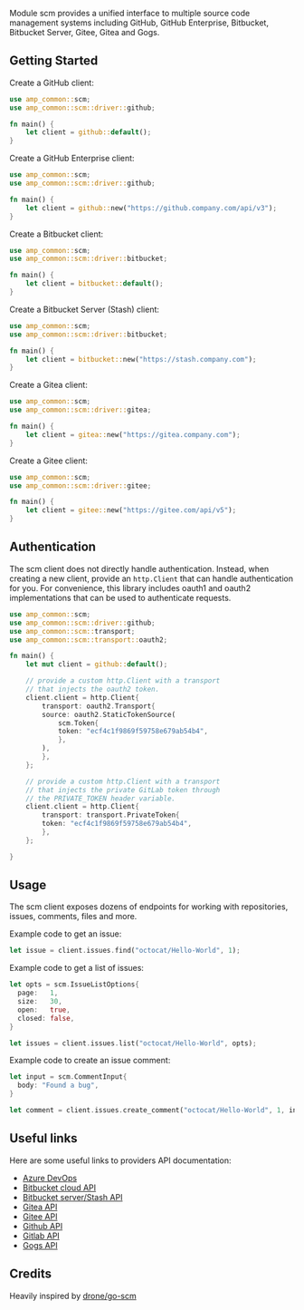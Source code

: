 Module scm provides a unified interface to multiple source code management
systems including GitHub, GitHub Enterprise, Bitbucket, Bitbucket Server,
Gitee, Gitea and Gogs.

## Getting Started

Create a GitHub client:

```rust
use amp_common::scm;
use amp_common::scm::driver::github;

fn main() {
	let client = github::default();
}
```

Create a GitHub Enterprise client:

```rust
use amp_common::scm;
use amp_common::scm::driver::github;

fn main() {
	let client = github::new("https://github.company.com/api/v3");
}
```

Create a Bitbucket client:

```rust
use amp_common::scm;
use amp_common::scm::driver::bitbucket;

fn main() {
	let client = bitbucket::default();
}
```

Create a Bitbucket Server (Stash) client:

```rust
use amp_common::scm;
use amp_common::scm::driver::bitbucket;

fn main() {
	let client = bitbucket::new("https://stash.company.com");
}
```

Create a Gitea client:

```rust
use amp_common::scm;
use amp_common::scm::driver::gitea;

fn main() {
	let client = gitea::new("https://gitea.company.com");
}
```

Create a Gitee client:

```rust
use amp_common::scm;
use amp_common::scm::driver::gitee;

fn main() {
	let client = gitee::new("https://gitee.com/api/v5");
}
```

## Authentication

The scm client does not directly handle authentication. Instead, when creating
a new client, provide an `http.Client` that can handle authentication for you.
For convenience, this library includes oauth1 and oauth2 implementations that
can be used to authenticate requests.

```rust
use amp_common::scm;
use amp_common::scm::driver::github;
use amp_common::scm::transport;
use amp_common::scm::transport::oauth2;

fn main() {
	let mut client = github::default();

    // provide a custom http.Client with a transport
    // that injects the oauth2 token.
    client.client = http.Client{
        transport: oauth2.Transport{
        source: oauth2.StaticTokenSource(
            scm.Token{
            token: "ecf4c1f9869f59758e679ab54b4",
            },
        ),
        },
    };

    // provide a custom http.Client with a transport
    // that injects the private GitLab token through
    // the PRIVATE_TOKEN header variable.
    client.client = http.Client{
        transport: transport.PrivateToken{
        token: "ecf4c1f9869f59758e679ab54b4",
        },
    };

}
```

## Usage

The scm client exposes dozens of endpoints for working with repositories,
issues, comments, files and more.

Example code to get an issue:

```rust
let issue = client.issues.find("octocat/Hello-World", 1);
```

Example code to get a list of issues:

```rust
let opts = scm.IssueListOptions{
  page:   1,
  size:   30,
  open:   true,
  closed: false,
}

let issues = client.issues.list("octocat/Hello-World", opts);
```

Example code to create an issue comment:

```rust
let input = scm.CommentInput{
  body: "Found a bug",
}

let comment = client.issues.create_comment("octocat/Hello-World", 1, input);
```

## Useful links

Here are some useful links to providers API documentation:

- [Azure DevOps](https://docs.microsoft.com/en-us/rest/api/azure/devops/git/?view=azure-devops-rest-6.0)
- [Bitbucket cloud API](https://developer.atlassian.com/cloud/bitbucket/rest/intro/)
- [Bitbucket server/Stash API](https://docs.atlassian.com/bitbucket-server/rest/5.16.0/bitbucket-rest.html)
- [Gitea API](https://gitea.com/api/swagger/#/)
- [Gitee API](https://gitee.com/api/swagger/#/)
- [Github API](https://docs.github.com/en/rest/reference)
- [Gitlab API](https://docs.gitlab.com/ee/api/api_resources.html)
- [Gogs API](https://github.com/gogs/docs-api)

## Credits

Heavily inspired by [drone/go-scm](https://github.com/drone/go-scm)
